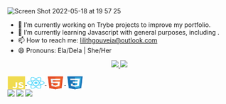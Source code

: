 <img width="767" alt="Screen Shot 2022-05-18 at 19 57 25" src="https://user-images.githubusercontent.com/89936120/169361925-79579504-55c0-4910-a432-fa3368d00755.png">

- 🔭 I’m currently working on Trybe projects to improve my portfolio.
- 🌱 I’m currently learning Javascript with general purposes, including .
- 📫 How to reach me: lilithgouveia@outlook.com
- 😄 Pronouns: Ela/Dela | She/Her

<div align="center">
  <a href="https://github.com/LilithGouveia">
  <img height="180em" src="https://github-readme-stats.vercel.app/api?username=LilithGouveia&show_icons=true&theme=tokyonight&include_all_commits=true&count_private=true"/>
  <img height="180em" src="https://github-readme-stats.vercel.app/api/top-langs/?username=LilithGouveia&layout=compact&langs_count=7&theme=tokyonight"/>
</div>
<div style="display: inline_block"><br>
  <img align="center" alt="Lili-Js" height="30" width="40" src="https://raw.githubusercontent.com/devicons/devicon/master/icons/javascript/javascript-plain.svg">
  <img align="center" alt="Lili-React" height="30" width="40" src="https://raw.githubusercontent.com/devicons/devicon/master/icons/react/react-original.svg">
  <img align="center" alt="Lili-HTML" height="30" width="40" src="https://raw.githubusercontent.com/devicons/devicon/master/icons/html5/html5-original.svg">
  <img align="center" alt=Lili-CSS" height="30" width="40" src="https://raw.githubusercontent.com/devicons/devicon/master/icons/css3/css3-original.svg">
</div>

<div> 
  <a href="https://instagram.com/lilith.pois.sou" target="_blank"><img src="https://img.shields.io/badge/-Instagram-%23E4405F?style=for-the-badge&logo=instagram&logoColor=white" target="_blank"></a>
  <a href = "mailto:lilithgouveia@outlook.com"><img src="[https://img.shields.io/badge/-Gmail-%23333?style=for-the-badge&logo=gmail&logoColor=white](https://img.shields.io/badge/Microsoft_Outlook-0078D4?style=for-the-badge&logo=microsoft-outlook&logoColor=white)" target="_blank"></a>
  <a href="https://www.linkedin.com/in/lilithgouveia" target="_blank"><img src="https://img.shields.io/badge/-LinkedIn-%230077B5?style=for-the-badge&logo=linkedin&logoColor=white" target="_blank"></a> 
 
</div>
